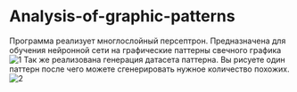 # Analysis-of-graphic-patterns
Программа реализует многлослойный персептрон.
Предназначена для обучения нейронной сети на графические паттерны свечного графика
![1](https://github.com/ARLIKIN/Analysis-of-graphic-patterns/assets/38999833/238afcbb-bc0a-4310-8998-1d8ba5f85017)
Так же реализована генерация датасета паттерна.
Вы рисуете один паттерн после чего можете сгенерировать нужное количество похожих.
![2](https://github.com/ARLIKIN/Analysis-of-graphic-patterns/assets/38999833/5fe57a9f-b2b2-493e-a5a9-3a1257a4192f)
